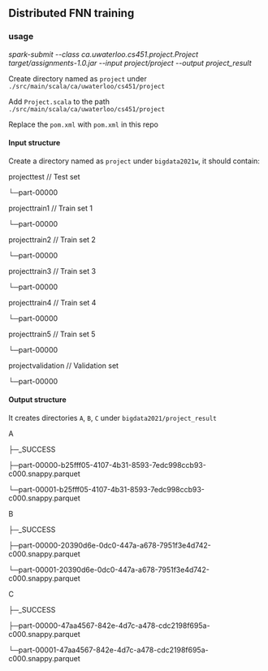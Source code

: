 ## Distributed FNN training

### usage

*spark-submit --class ca.uwaterloo.cs451.project.Project target/assignments-1.0.jar --input project/project --output project_result*

Create directory named as `project` under `./src/main/scala/ca/uwaterloo/cs451/project`

Add `Project.scala` to the path `./src/main/scala/ca/uwaterloo/cs451/project`

Replace the `pom.xml` with `pom.xml` in this repo

#### Input structure

Create a directory named as `project` under `bigdata2021w`, it should contain:

projecttest // Test set

 └─part-00000
 
projecttrain1 // Train set 1

 └─part-00000
 
projecttrain2 // Train set 2

 └─part-00000
 
projecttrain3 // Train set 3

 └─part-00000
 
projecttrain4 // Train set 4

 └─part-00000
 
projecttrain5 // Train set 5

 └─part-00000
 
projectvalidation // Validation set

 └─part-00000
 
 #### Output structure
 
 It creates directories `A`, `B`, `C` under `bigdata2021/project_result`
 
 A
 
 ├─_SUCCESS
 
 ├─part-00000-b25fff05-4107-4b31-8593-7edc998ccb93-c000.snappy.parquet
 
 └─part-00001-b25fff05-4107-4b31-8593-7edc998ccb93-c000.snappy.parquet
 
B

 ├─_SUCCESS
 
 ├─part-00000-20390d6e-0dc0-447a-a678-7951f3e4d742-c000.snappy.parquet
 
 └─part-00001-20390d6e-0dc0-447a-a678-7951f3e4d742-c000.snappy.parquet
 
C

 ├─_SUCCESS
 
 ├─part-00000-47aa4567-842e-4d7c-a478-cdc2198f695a-c000.snappy.parquet
 
 └─part-00001-47aa4567-842e-4d7c-a478-cdc2198f695a-c000.snappy.parquet



